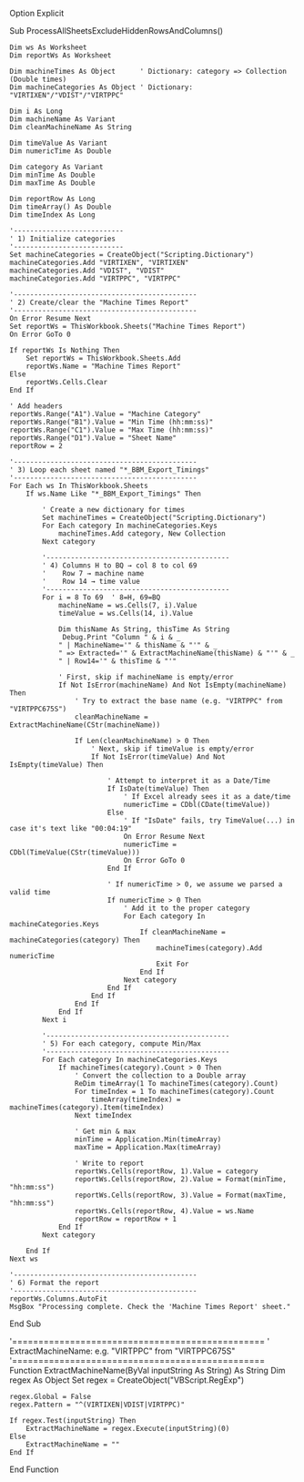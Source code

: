 Option Explicit

Sub ProcessAllSheetsExcludeHiddenRowsAndColumns()

    Dim ws As Worksheet
    Dim reportWs As Worksheet
    
    Dim machineTimes As Object      ' Dictionary: category => Collection (Double times)
    Dim machineCategories As Object ' Dictionary: "VIRTIXEN"/"VDIST"/"VIRTPPC"
    
    Dim i As Long
    Dim machineName As Variant
    Dim cleanMachineName As String
    
    Dim timeValue As Variant
    Dim numericTime As Double
    
    Dim category As Variant
    Dim minTime As Double
    Dim maxTime As Double
    
    Dim reportRow As Long
    Dim timeArray() As Double
    Dim timeIndex As Long
    
    '---------------------------
    ' 1) Initialize categories
    '---------------------------
    Set machineCategories = CreateObject("Scripting.Dictionary")
    machineCategories.Add "VIRTIXEN", "VIRTIXEN"
    machineCategories.Add "VDIST", "VDIST"
    machineCategories.Add "VIRTPPC", "VIRTPPC"
    
    '---------------------------------------------
    ' 2) Create/clear the "Machine Times Report"
    '---------------------------------------------
    On Error Resume Next
    Set reportWs = ThisWorkbook.Sheets("Machine Times Report")
    On Error GoTo 0
    
    If reportWs Is Nothing Then
        Set reportWs = ThisWorkbook.Sheets.Add
        reportWs.Name = "Machine Times Report"
    Else
        reportWs.Cells.Clear
    End If
    
    ' Add headers
    reportWs.Range("A1").Value = "Machine Category"
    reportWs.Range("B1").Value = "Min Time (hh:mm:ss)"
    reportWs.Range("C1").Value = "Max Time (hh:mm:ss)"
    reportWs.Range("D1").Value = "Sheet Name"
    reportRow = 2
    
    '---------------------------------------------
    ' 3) Loop each sheet named "*_BBM_Export_Timings"
    '---------------------------------------------
    For Each ws In ThisWorkbook.Sheets
        If ws.Name Like "*_BBM_Export_Timings" Then
            
            ' Create a new dictionary for times
            Set machineTimes = CreateObject("Scripting.Dictionary")
            For Each category In machineCategories.Keys
                machineTimes.Add category, New Collection
            Next category
            
            '---------------------------------------------
            ' 4) Columns H to BQ → col 8 to col 69
            '    Row 7 → machine name
            '    Row 14 → time value
            '---------------------------------------------
            For i = 8 To 69  ' 8=H, 69=BQ
                machineName = ws.Cells(7, i).Value
                timeValue = ws.Cells(14, i).Value

                Dim thisName As String, thisTime As String
                 Debug.Print "Column " & i & _
                " | MachineName='" & thisName & "'" & _
                " => Extracted='" & ExtractMachineName(thisName) & "'" & _
                " | Row14='" & thisTime & "'"
                
                ' First, skip if machineName is empty/error
                If Not IsError(machineName) And Not IsEmpty(machineName) Then
                    ' Try to extract the base name (e.g. "VIRTPPC" from "VIRTPPC675S")
                    cleanMachineName = ExtractMachineName(CStr(machineName))
                    
                    If Len(cleanMachineName) > 0 Then
                        ' Next, skip if timeValue is empty/error
                        If Not IsError(timeValue) And Not IsEmpty(timeValue) Then
                            
                            ' Attempt to interpret it as a Date/Time
                            If IsDate(timeValue) Then
                                ' If Excel already sees it as a date/time
                                numericTime = CDbl(CDate(timeValue))
                            Else
                                ' If "IsDate" fails, try TimeValue(...) in case it's text like "00:04:19"
                                On Error Resume Next
                                numericTime = CDbl(TimeValue(CStr(timeValue)))
                                On Error GoTo 0
                            End If
                            
                            ' If numericTime > 0, we assume we parsed a valid time
                            If numericTime > 0 Then
                                ' Add it to the proper category
                                For Each category In machineCategories.Keys
                                    If cleanMachineName = machineCategories(category) Then
                                        machineTimes(category).Add numericTime
                                        Exit For
                                    End If
                                Next category
                            End If
                        End If
                    End If
                End If
            Next i
            
            '---------------------------------------------
            ' 5) For each category, compute Min/Max
            '---------------------------------------------
            For Each category In machineCategories.Keys
                If machineTimes(category).Count > 0 Then
                    ' Convert the collection to a Double array
                    ReDim timeArray(1 To machineTimes(category).Count)
                    For timeIndex = 1 To machineTimes(category).Count
                        timeArray(timeIndex) = machineTimes(category).Item(timeIndex)
                    Next timeIndex
                    
                    ' Get min & max
                    minTime = Application.Min(timeArray)
                    maxTime = Application.Max(timeArray)
                    
                    ' Write to report
                    reportWs.Cells(reportRow, 1).Value = category
                    reportWs.Cells(reportRow, 2).Value = Format(minTime, "hh:mm:ss")
                    reportWs.Cells(reportRow, 3).Value = Format(maxTime, "hh:mm:ss")
                    reportWs.Cells(reportRow, 4).Value = ws.Name
                    reportRow = reportRow + 1
                End If
            Next category
            
        End If
    Next ws
    
    '---------------------------------------------
    ' 6) Format the report
    '---------------------------------------------
    reportWs.Columns.AutoFit
    MsgBox "Processing complete. Check the 'Machine Times Report' sheet."
    
End Sub


'================================================
' ExtractMachineName: e.g. "VIRTPPC" from "VIRTPPC675S"
'================================================
Function ExtractMachineName(ByVal inputString As String) As String
    Dim regex As Object
    Set regex = CreateObject("VBScript.RegExp")
    
    regex.Global = False
    regex.Pattern = "^(VIRTIXEN|VDIST|VIRTPPC)"
    
    If regex.Test(inputString) Then
        ExtractMachineName = regex.Execute(inputString)(0)
    Else
        ExtractMachineName = ""
    End If
End Function
